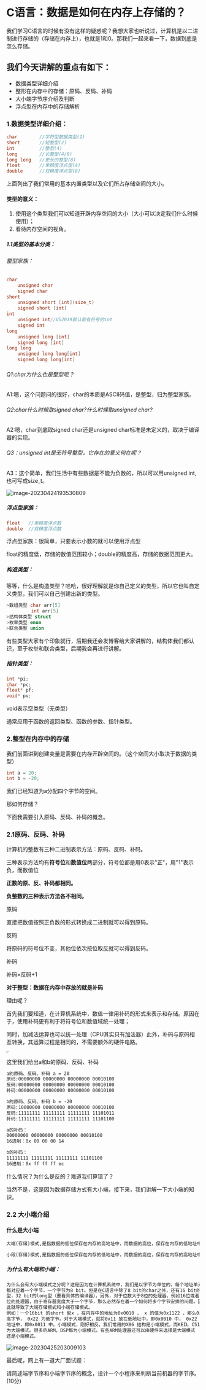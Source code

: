 # C语言：数据是如何在内存上存储的？

我们学习C语言的时候有没有这样的疑惑呢？我想大家也听说过，计算机是以二进制进行存储的（存储在内存上），也就是1和0。那我们一起来看一下，数据到底是怎么存储。

## 我们今天讲解的重点有如下：

- 数据类型详细介绍
- 整形在内存中的存储：原码、反码、补码
- 大小端字节序介绍及判断
- 浮点型在内存中的存储解析

### 1.数据类型详细介绍：

```c
char        //字符型数据类型(1)
short       //短整型(2)
int         //整型(4)
long        //长整型(4/8)
long long   //更长的整型(8)
float       //单精度浮点型(4)
double      //双精度浮点型(8)
```

上面列出了我们常用的基本内置类型以及它们所占存储空间的大小。

#### 类型的意义：

1. 使用这个类型我们可以知道开辟内存空间的大小（大小可以决定我们什么时候使用）；
2. 看待内存空间的视角。

##### 1.1类型的基本分类：

###### 整型家族：

```c
char
    unsigned char
    signed char
short
    unsigned short [int](size_t)
    signed short [int]
int
    unsigned int//VS2019默认取有符号的int
    signed int
long
    unsigned long [int]
    signed long [int]
long long
    unsigned long long[int]
    signed long long[int]    
```

###### Q1:char为什么也是整型呢？

A1:嗯，这个问题问的很好，char的本质是ASCII码值，是整型，归为整型家族。

###### Q2:char什么时候取signed char?什么时候取unsigned char?

A2:嗯，char到底取signed char还是unsigned char标准是未定义的，取决于编译器的实现。

###### Q3：unsigned int是无符号整型，它存在的意义何在呢？

A3：这个简单，我们生活中有些数据是不能为负数的，所以可以用unsigned int,也可写成size_t。

![image-20230424193530809](C:\Users\ZZF\AppData\Roaming\Typora\typora-user-images\image-20230424193530809.png)

##### 浮点型家族：

```C
float   //单精度浮点数
double  //双精度浮点数
```

浮点型家族：很简单，只要表示小数的就可以使用浮点型

float的精度低，存储的数值范围较小；double的精度高，存储的数据范围更大。

##### 构造类型：

等等，什么是构造类型？哈哈，很好理解就是你自己定义的类型，所以它也叫自定义类型，我们可以自己创建出新的类型。

```c
>数组类型 char arr[5]
         int arr[5]
>结构体类型 struct
>枚举类型 enum
>联合类型 union
```

有些类型大家有个印象就行，后期我还会发博客给大家讲解的，结构体我们都认识，至于枚举和联合类型，后期我会再进行讲解。

##### 指针类型：

```C
int *pi;   
char *pc;  
float* pf; 
void* pv;
```

void表示空类型（无类型）

通常应用于函数的返回类型、函数的参数、指针类型。

### 2.整型在内存中的存储

我们前面讲到创建变量是需要在内存开辟空间的。（这个空间大小取决于数据的类型）

```c
int a = 20;
int b = -20;
```

我们已经知道为a分配四个字节的空间。

那如何存储？

下面我需要引入原码、反码、补码的概念。

### 2.1原码、反码、补码

计算机的整数有三种二进制表示方法：原码、反码、补码。

三种表示方法均有**符号位**和**数值位**两部分，符号位都是用0表示"正"，用"1"表示负，而数值位

**正数的原、反、补码都相同。**

**负整数的三种表示方法各不相同。**

原码

直接把数值按照正负数的形式转换成二进制就可以得到原码。

反码

将原码的符号位不变，其他位依次按位取反就可以得到反码。

补码

补码=反码+1

**对于整型：数据在内存中存放的就是补码**

理由呢？

首先我们要知道，在计算机系统中，数值一律用补码的形式来表示和存储。原因在于，使用补码更有利于将符号位和数值域统一处理；

同时，加减法运算也可以统一处理（CPU其实只有加法器）此外，补码与原码相互转换，其运算过程是相同的，不需要额外的硬件电路。

<img src="C:\Users\ZZF\Desktop\鹏哥\start for  C\github\n.jpg" alt="n" style="zoom:25%;" />

这里我们给出a和b的原码、反码、补码

```markdown
a的原码、反码、补码 a = 20
原码:00000000 00000000 00000000 00010100
反码:00000000 00000000 00000000 00010100
补码:00000000 00000000 00000000 00010100

b的原码、反码、补码 b = -20
原码:10000000 00000000 00000000 00010100
反码:11111111 11111111 11111111 11101011
补码:11111111 11111111 11111111 11101100

a的补码：
00000000 00000000 00000000 00010100
16进制：0x 00 00 00 14

b的补码：
11111111 11111111 11111111 11101100
16进制：0x ff ff ff ec

```

什么情况？为什么是反的？难道我们算错了？

当然不是，这是因为数据存储方式有大小端，接下来，我们讲解一下大小端的知识。

### 2.2 大小端介绍

#### 什么是大小端

```markdown
大端(存储)模式,是指数据的低位保存在内存的高地址中，而数据的高位，保存在内存的低地址中；

小段(存储)模式,是指数据的低位保存在内存的低地址中，而数据的高位，保存在内存的高地址中。
```

##### 为什么有大端和小端：

```markdown
为什么会有大小端模式之分呢？这是因为在计算机系统中，我们是以字节为单位的，每个地址单元
都对应着一个字节，一个字节为8 bit。但是在C语言中除了8 bit的char之外，还有16 bit的short
型，32 bit的long型（要看具体的编译器），另外，对于位数大于8位的处理器，例如16位或者32
位的处理器，由于寄存器宽度大于一个字节，那么必然存在着一个如何将多个字节安排的问题。因
此就导致了大端存储模式和小端存储模式。
例如：一个16bit 的short 型x ，在内存中的地址为0x0010 ， x 的值为0x1122 ，那么0x11 为
高字节， 0x22 为低字节。对于大端模式，就将0x11 放在低地址中，即0x0010 中， 0x22 放在高
地址中，即0x0011 中。小端模式，刚好相反。我们常用的X86 结构是小端模式，而KEIL C51 则
为大端模式。很多的ARM，DSP都为小端模式。有些ARM处理器还可以由硬件来选择是大端模式
还是小端模式。
```

![image-20230425203009103](C:\Users\ZZF\AppData\Roaming\Typora\typora-user-images\image-20230425203009103.png)

最后呢，网上有一道大厂面试题：

请简述端字节序和小端字节序的概念，设计一个小程序来判断当前机器的字节序。(10分)



